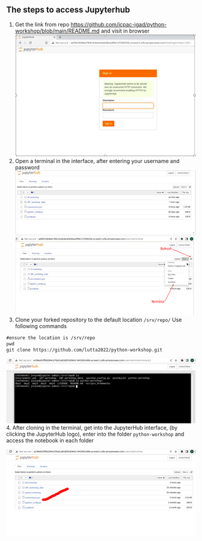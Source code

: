 
## The steps to access Jupyterhub

1. Get the link from repo https://github.com/icpac-igad/python-workshop/blob/main/README.md and visit in browser
![image info](Screenshot_2023-06-01_12-57-09.png)
2. Open a terminal in the interface, after entering your username and password
![image info](Screenshot_2023-06-01_12-57-29.png)
![image info](Screenshot_2023-06-01_12-57-49.png)
3. Clone your forked repository to the default location `/srv/repo/`
Use following commands

```
#ensure the location is /srv/repo
pwd
git clone https://github.com/lutta2022/python-workshop.git
```
![image info](Screenshot_2023-06-01_13-12-52.png)
4. After cloning in the terminal, get into the JupyterHub interface, (by clicking the JupyterHub logo), enter into the folder `python-workshop` and access the notebook in each folder

![image info](Screenshot_2023-06-01_13-08-04.png)

